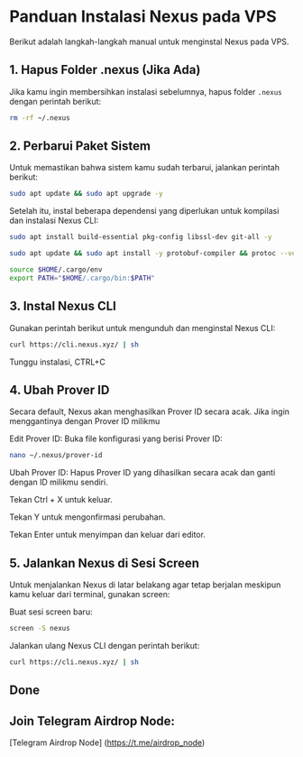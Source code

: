 # Panduan Instalasi Nexus pada VPS

Berikut adalah langkah-langkah manual untuk menginstal Nexus pada VPS.

## 1. Hapus Folder .nexus (Jika Ada)

Jika kamu ingin membersihkan instalasi sebelumnya, hapus folder `.nexus` dengan perintah berikut:

```bash
rm -rf ~/.nexus
```
## 2. Perbarui Paket Sistem
Untuk memastikan bahwa sistem kamu sudah terbarui, jalankan perintah berikut:
```bash
sudo apt update && sudo apt upgrade -y
```
Setelah itu, instal beberapa dependensi yang diperlukan untuk kompilasi dan instalasi Nexus CLI:
```bash
sudo apt install build-essential pkg-config libssl-dev git-all -y
```
```bash
sudo apt update && sudo apt install -y protobuf-compiler && protoc --version && cargo build --release
```
```bash
source $HOME/.cargo/env
export PATH="$HOME/.cargo/bin:$PATH"
```
## 3. Instal Nexus CLI
Gunakan perintah berikut untuk mengunduh dan menginstal Nexus CLI:
```bash
curl https://cli.nexus.xyz/ | sh
```
Tunggu instalasi, CTRL+C 
## 4. Ubah Prover ID
Secara default, Nexus akan menghasilkan Prover ID secara acak. Jika ingin menggantinya dengan Prover ID milikmu

Edit Prover ID: Buka file konfigurasi yang berisi Prover ID:
```bash
nano ~/.nexus/prover-id
```
Ubah Prover ID: Hapus Prover ID yang dihasilkan secara acak dan ganti dengan ID milikmu sendiri.

Tekan Ctrl + X untuk keluar.

Tekan Y untuk mengonfirmasi perubahan.

Tekan Enter untuk menyimpan dan keluar dari editor.
## 5. Jalankan Nexus di Sesi Screen
Untuk menjalankan Nexus di latar belakang agar tetap berjalan meskipun kamu keluar dari terminal, gunakan screen:

Buat sesi screen baru:
```bash
screen -S nexus
```
Jalankan ulang Nexus CLI dengan perintah berikut:
```bash
curl https://cli.nexus.xyz/ | sh
```
## Done

## Join Telegram Airdrop Node:  

[Telegram Airdrop Node]
(https://t.me/airdrop_node)
